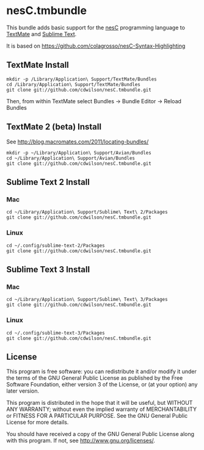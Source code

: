 # nesC.tmbundle #

This bundle adds basic support for the [nesC](http://nescc.sourceforge.net/) programming language to [TextMate](http://macromates.com/) and [Sublime Text](http://www.sublimetext.com).

It is based on <https://github.com/colagrosso/nesC-Syntax-Highlighting>

## TextMate Install ##

    mkdir -p /Library/Application\ Support/TextMate/Bundles
    cd /Library/Application\ Support/TextMate/Bundles
    git clone git://github.com/cdwilson/nesC.tmbundle.git

Then, from within TextMate select Bundles -> Bundle Editor -> Reload Bundles

## TextMate 2 (beta) Install ##

See <http://blog.macromates.com/2011/locating-bundles/>

    mkdir -p ~/Library/Application\ Support/Avian/Bundles
    cd ~/Library/Application\ Support/Avian/Bundles
    git clone git://github.com/cdwilson/nesC.tmbundle.git

## Sublime Text 2 Install ##

### Mac ###

    cd ~/Library/Application\ Support/Sublime\ Text\ 2/Packages
    git clone git://github.com/cdwilson/nesC.tmbundle.git

### Linux ###

    cd ~/.config/sublime-text-2/Packages
    git clone git://github.com/cdwilson/nesC.tmbundle.git

## Sublime Text 3 Install ##

### Mac ###

    cd ~/Library/Application\ Support/Sublime\ Text\ 3/Packages
    git clone git://github.com/cdwilson/nesC.tmbundle.git

### Linux ###

    cd ~/.config/sublime-text-3/Packages
    git clone git://github.com/cdwilson/nesC.tmbundle.git


## License ##

This program is free software: you can redistribute it and/or modify
it under the terms of the GNU General Public License as published by
the Free Software Foundation, either version 3 of the License, or
(at your option) any later version.

This program is distributed in the hope that it will be useful,
but WITHOUT ANY WARRANTY; without even the implied warranty of
MERCHANTABILITY or FITNESS FOR A PARTICULAR PURPOSE.  See the
GNU General Public License for more details.

You should have received a copy of the GNU General Public License
along with this program.  If not, see <http://www.gnu.org/licenses/>.
